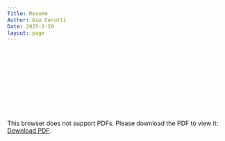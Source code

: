 ```yaml
---
Title: Resume
Author: Gio Cerutti
Date: 2025-2-20
layout: page
---
```


<object data="https://giordcer.github.io/assets/GCResume.pdf" type="application/pdf" width="100%" height="900px">
    <embed src="https://giordcer.github.io/assets/GCResume.pdf">
        <p>This browser does not support PDFs. Please download the PDF to view it: <a href="https://giordcer.github.io/assets/GCResume.pdf">Download PDF</a>.</p>
    </embed>
</object>
